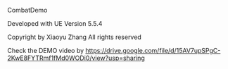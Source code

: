 CombatDemo

Developed with UE Version 5.5.4

Copyright by Xiaoyu Zhang All rights reserved

Check the DEMO video by https://drive.google.com/file/d/15AV7upSPgC-2KwE8FYTRmf1fMd0WODi0/view?usp=sharing
